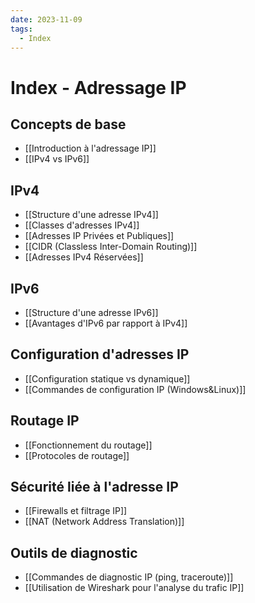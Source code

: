 ```yaml
---
date: 2023-11-09
tags:
  - Index
---
```


# Index - Adressage IP

## Concepts de base
- [[Introduction à l'adressage IP]]
- [[IPv4 vs IPv6]]

## IPv4
- [[Structure d'une adresse IPv4]]
- [[Classes d'adresses IPv4]]
- [[Adresses IP Privées et Publiques]]
- [[CIDR (Classless Inter-Domain Routing)]]
- [[Adresses IPv4 Réservées]]

## IPv6
- [[Structure d'une adresse IPv6]]
- [[Avantages d'IPv6 par rapport à IPv4]]

## Configuration d'adresses IP
- [[Configuration statique vs dynamique]]
- [[Commandes de configuration IP (Windows&Linux)]]

## Routage IP
- [[Fonctionnement du routage]]
- [[Protocoles de routage]]

## Sécurité liée à l'adresse IP
- [[Firewalls et filtrage IP]]
- [[NAT (Network Address Translation)]]

## Outils de diagnostic
- [[Commandes de diagnostic IP (ping, traceroute)]]
- [[Utilisation de Wireshark pour l'analyse du trafic IP]]
